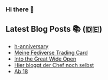 ### Hi there 👋

## Latest Blog Posts 📚 (🇩🇪)
<!-- BLOG-POST-LIST:START -->
- [h-anniversary](https://notiz.blog/2024/02/26/h-anniversary/)
- [Meine Fediverse Trading Card](https://notiz.blog/2024/02/21/meine-fediverse-trading-card/)
- [Into the Great Wide Open](https://notiz.blog/2024/02/12/into-the-great-wide-open/)
- [Hier bloggt der Chef noch selbst](https://notiz.blog/2024/01/10/hier-bloggt-der-chef-noch-selbst/)
- [Ab 18](https://notiz.blog/2023/12/07/ab-18/)
<!-- BLOG-POST-LIST:END -->
